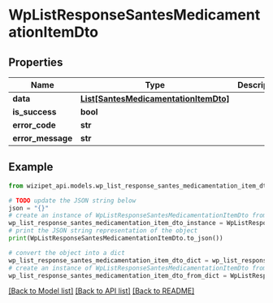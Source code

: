 # WpListResponseSantesMedicamentationItemDto


## Properties

Name | Type | Description | Notes
------------ | ------------- | ------------- | -------------
**data** | [**List[SantesMedicamentationItemDto]**](SantesMedicamentationItemDto.md) |  | [optional] 
**is_success** | **bool** |  | [optional] 
**error_code** | **str** |  | [optional] 
**error_message** | **str** |  | [optional] 

## Example

```python
from wizipet_api.models.wp_list_response_santes_medicamentation_item_dto import WpListResponseSantesMedicamentationItemDto

# TODO update the JSON string below
json = "{}"
# create an instance of WpListResponseSantesMedicamentationItemDto from a JSON string
wp_list_response_santes_medicamentation_item_dto_instance = WpListResponseSantesMedicamentationItemDto.from_json(json)
# print the JSON string representation of the object
print(WpListResponseSantesMedicamentationItemDto.to_json())

# convert the object into a dict
wp_list_response_santes_medicamentation_item_dto_dict = wp_list_response_santes_medicamentation_item_dto_instance.to_dict()
# create an instance of WpListResponseSantesMedicamentationItemDto from a dict
wp_list_response_santes_medicamentation_item_dto_from_dict = WpListResponseSantesMedicamentationItemDto.from_dict(wp_list_response_santes_medicamentation_item_dto_dict)
```
[[Back to Model list]](../README.md#documentation-for-models) [[Back to API list]](../README.md#documentation-for-api-endpoints) [[Back to README]](../README.md)


